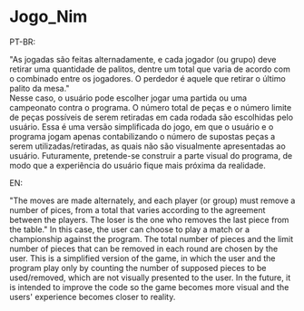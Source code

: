 # Jogo_Nim

PT-BR:

"As jogadas são feitas alternadamente, e cada jogador (ou grupo) deve retirar uma quantidade de palitos, dentre um total que varia de acordo com o combinado entre os jogadores. O perdedor é aquele que retirar o último palito da mesa."  
Nesse caso, o usuário pode escolher jogar uma partida ou uma campeonato contra o programa. O número total de peças e o número limite de peças possíveis de serem retiradas em cada rodada são escolhidas pelo usuário.
Essa é uma versão simplificada do jogo, em que o usuário e o programa jogam apenas contabilizando o número de supostas peças a serem utilizadas/retiradas, as quais não são visualmente apresentadas ao usuário. 
Futuramente, pretende-se construir a parte visual do programa, de modo que a experiência do usuário fique mais próxima da realidade.


EN:

"The moves are made alternately, and each player (or group) must remove a number of pices, from a total that varies according to the agreement between the players. The loser is the one who removes the last piece from the table."
In this case, the user can choose to play a match or a championship against the program. The total number of pieces and the limit number of pieces that can be removed in each round are chosen by the user.
This is a simplified version of the game, in which the user and the program play only by counting the number of supposed pieces to be used/removed, which are not visually presented to the user.
In the future, it is intended to improve the code so the game becomes more visual and the users' experience becomes closer to reality. 

